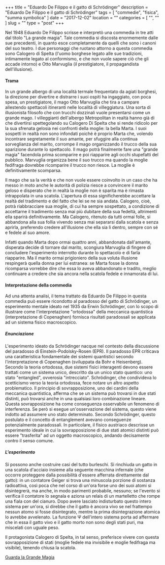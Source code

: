 +++
title = "Eduardo De Filippo e il gatto di Schrödinger"
description = "Eduardo De Filippo e il gatto di Schrödinger"
tags = [ "commedie", "fisica", "summa symbolica" ]
date = "2017-12-02"
location = ""
categories = [
  "",
  ""
]
slug = ""
type = "post"
+++

Nel 1948 Eduardo De Filippo scrisse e interpretò una commedia in tre atti dal titolo "La grande magia". Tale commedia si discosta enormemente dalle sue precedenti, in quanto esce completamente da quelli che sono i canoni del suo teatro. I due personaggi che ruotano attorno a questa commedia sono Calogero di Spelta (l'uomo borghese legato alle sue tradizioni, intimamente legato al conformismo, e che non vuole sapere ciò che gli accade intorno) e Otto Marvuglia (il prestigiatore, il propagandista dell'illusione).

#### Trama
In un grande albergo di una località termale frequentato da agiati borghesi, la direzione per divertire e distrarre i suoi ospiti ha ingaggiato, con poca spesa, un prestigiatore, il mago Otto Marvuglia che tira a campare allestendo spettacoli itineranti nelle località di villeggiatura. Una sorta di illusionista filosofo che con trucchi dozzinali vuole presentarsi come un grande mago. I villeggianti dell'albergo Metropolitan in realtà hanno già di che divertirsi spettegolando su Calogero Di Spelta che si rende ridicolo per la sua sfrenata gelosia nei confronti della moglie: la bella Marta. I suoi sospetti in realtà non sono infondati poiché è proprio Marta che, volendo incontrare segretamente il suo amante, per sfuggire alla continua sorveglianza del marito, corrompe il mago organizzando il trucco della sua sparizione durante lo spettacolo. Il mago potrà finalmente fare una "grande magia" facendola prima scomparire e poi riapparire agli occhi stupefatti del pubblico. Marvuglia organizza bene il suo trucco ma quando la moglie fedifraga dovrebbe ricomparire il trucco non riesce. La moglie è definitivamente scomparsa.

Il mago che sa la verità e che non vuole essere coinvolto in un caso che ha messo in moto anche le autorità di polizia riesce a convincere il marito geloso e disperato che in realtà la moglie non è sparita ma è rimasta intrappolata in una scatola. L'apertura di essa significherebbe accettare la realtà del tradimento e del fatto che lei se ne sia andata. Calogero, cioè, potrà riabbracciare sua moglie, di cui ha sempre sospettato, a condizione di accettarne il tradimento senza mai più dubitare della sua fedeltà, altrimenti ella sparirà definitivamente. Ma Calogero, ritenuto da tutti ormai folle, si abbandona alla sua follia vivendo senza mai separarsi dalla scatola e senza aprirla, preferendo credere all'illusione che ella sia lì dentro, sempre con sé e fedele al suo amore.

Infatti quando Marta dopo ormai quattro anni, abbandonata dall'amante, disperata decide di tornare dal marito, scongiura Marvuglia di fingere di concludere l'esperimento interrotto durante lo spettacolo e di farla riapparire. Ma il marito ormai prigioniero della sua voluta illusione respingerà quella donna per lui estranea: se Marta fosse la donna ricomparsa vorrebbe dire che essa lo aveva abbandonato e tradito, meglio continuare a credere che sia ancora nella scatola fedele e innamorata di lui.

#### Interpretazione della commedia
Ad una attenta analisi, il tema trattato da Eduardo De Filippo in questa commedia può essere ricondotto al paradosso del gatto di Schrödinger, un esperimento mentale ideato nel 1935 da Erwin Schrödinger, con lo scopo di illustrare come l'interpretazione "ortodossa" della meccanica quantistica (interpretazione di Copenaghen) fornisca risultati paradossali se applicata ad un sistema fisico macroscopico.

##### Enunciazione
L'esperimento ideato da Schrödinger nacque nel contesto della discussione del paradosso di Einstein-Podolsky-Rosen (EPR). Il paradosso EPR criticava una caratteristica fondamentale dei sistemi quantistici secondo l'interpretazione di Copenaghen (sviluppata da Bohr e Heisenberg). Secondo la teoria ortodossa, due sistemi fisici interagenti devono essere trattati come un sistema unico, descritto da un unico stato quantico: uno stato "entangled", ovverosia "intrecciato". Schrödinger, che condivideva lo scetticismo verso la teoria ortodossa, fece notare un altro aspetto problematico. Il principio di sovrapposizione, uno dei cardini della meccanica quantistica, afferma che se un sistema può trovarsi in due stati distinti, può trovarsi anche in una qualsiasi loro combinazione lineare. Questa sovrapposizione ha come conseguenza osservabile un fenomeno di interferenza. Se però si esegue un'osservazione del sistema, questo viene indotto ad assumere uno stato determinato. Secondo Schrödinger, questo postulato e il concetto di entanglement avevano conseguenze potenzialmente paradossali. In particolare, il fisico austriaco descrisse un esperimento ideale in cui la sovrapposizione di due stati atomici distinti può essere "trasferita" ad un oggetto macroscopico, andando decisamente contro il senso comune. 

##### L'esperimento
Si possono anche costruire casi del tutto burleschi. Si rinchiuda un gatto in una scatola d'acciaio insieme alla seguente macchina infernale (che occorre proteggere dalla possibilità d'essere afferrata direttamente dal gatto): in un contatore Geiger si trova una minuscola porzione di sostanza radioattiva, così poca che nel corso di un'ora forse uno dei suoi atomi si disintegrerà, ma anche, in modo parimenti probabile, nessuno; se l'evento si verifica il contatore lo segnala e aziona un relais di un martelletto che rompe una fiala con del cianuro. Dopo avere lasciato indisturbato questo intero sistema per un'ora, si direbbe che il gatto è ancora vivo se nel frattempo nessun atomo si fosse disintegrato, mentre la prima disintegrazione atomica lo avrebbe avvelenato. La funzione Ψ dell'intero sistema porta ad affermare che in essa il gatto vivo e il gatto morto non sono degli stati puri, ma miscelati con uguale peso.

Il protagonista Calogero di Spelta, in tal senso, preferisce vivere con questa sovrapposizione di stati (moglie fedele ma invisibile e moglie fedifraga ma visibile), tenendo chiusa la scatola. 

<a href="http://www.rai.it/dl/RaiTV/programmi/media/ContentItem-993bd0e4-4187-4a2e-ade3-e43a008dd919.html#p=">Guarda la Grande Magia</a>

